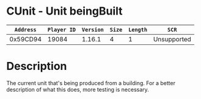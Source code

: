 # CUnit - Unit beingBuilt

| `Address` | `Player ID` | `Version` | `Size` | `Length` | `SCR` |
| ---------- | ----------- | --------- | ------ | -------- | ---- |
| 0x59CD94 | 19084 | 1.16.1 | 4 | 1 | Unsupported |

# Description

The current unit that's being produced from a building. For a better description of what this does, more testing is necessary.